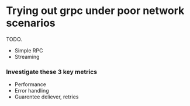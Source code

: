 # Trying out grpc under poor network scenarios
TODO.

- Simple RPC
- Streaming

### Investigate these 3 key metrics
- Performance
- Error handling
- Guarentee deliever, retries
